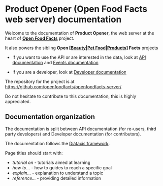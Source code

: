 # Product Opener (Open Food Facts web server) documentation

Welcome to the documentation of **Product Opener**, the web server at the heart of **[Open Food Facts](https://world.openfoodfacts.org/)** project. 

It also powers the sibling **Open \[[Beauty](https://world.openbeautyfacts.org/)|[Pet Food](https://world.openpetfoodfacts.org/)|[Products](https://world.openproductsfacts.org/)\] Facts** projects

* If you want to use the API or are interested in the data, look at [API documentation](api/index.md) and [Events documentation](./events/README.md)

* If you are a developer, look at [Developer documentation](dev/index.md)

The repository for the project is at https://github.com/openfoodfacts/openfoodfacts-server/

Do not hesitate to contribute to this documentation, this is highly appreciated.

## Documentation organization

The documentation is split between API documentation (for re-users, third party developers) and Developer documentation (for contributors).

The documentation follows the [Diátaxis framework](https://diataxis.fr/).

Page titles should start with:
* *tutorial on* - tutorials aimed at learning
* *how to…* - how to guides to reach a specific goal
* *explain…* - explanation to understand a topic
* *reference…* - providing detailed information

